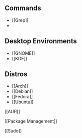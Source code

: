 
## Commands
- [[Grep]]
- 

## Desktop Environments
- [[GNOME]]
- [[KDE]]

## Distros
- [[Arch]]
- [[Debian]]
- [[Fedora]]
- [[Ubuntu]]


[[AUR]]

[[Package Management]]

[[Sudo]]